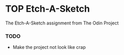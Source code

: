 # TOP Etch-A-Sketch
The Etch-A-Sketch assignment from The Odin Project

### TODO
- Make the project not look like crap
